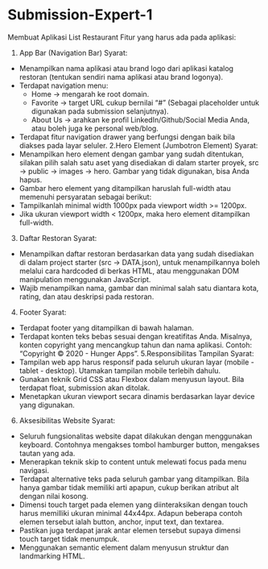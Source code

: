 # Submission-Expert-1
Membuat Aplikasi List Restaurant 
Fitur yang harus ada pada aplikasi: 

1. App Bar (Navigation Bar)
Syarat:
* Menampilkan nama aplikasi atau brand logo dari aplikasi katalog restoran (tentukan sendiri nama aplikasi atau brand logonya).
* Terdapat navigation menu:
  - Home → mengarah ke root domain.
  - Favorite → target URL cukup bernilai “#” (Sebagai placeholder untuk digunakan pada submission selanjutnya).
  - About Us → arahkan ke profil LinkedIn/Github/Social Media Anda, atau boleh juga ke personal web/blog.
* Terdapat fitur navigation drawer yang berfungsi dengan baik bila diakses pada layar seluler.
2.Hero Element (Jumbotron Element)
Syarat:
* Menampilkan hero element dengan gambar yang sudah ditentukan, silakan pilih salah satu aset yang disediakan di dalam starter proyek, src → public → images → hero. Gambar yang tidak digunakan, bisa Anda hapus.
* Gambar hero element yang ditampilkan haruslah full-width atau memenuhi persyaratan sebagai berikut: 
* Tampilkanlah minimal width 1000px pada  viewport width >= 1200px.
* Jika ukuran viewport width < 1200px, maka hero element ditampilkan full-width.
3. Daftar Restoran
Syarat:
* Menampilkan daftar restoran berdasarkan data yang sudah disediakan di dalam project starter (src → DATA.json), untuk menampilkannya boleh melalui cara hardcoded di berkas HTML, atau menggunakan DOM manipulation menggunakan JavaScript.
* Wajib menampilkan nama, gambar dan minimal salah satu diantara kota, rating, dan atau deskripsi pada restoran.
4. Footer
Syarat:
* Terdapat footer yang ditampilkan di bawah halaman.
* Terdapat konten teks bebas sesuai dengan kreatifitas Anda. Misalnya, konten copyright yang mencangkup tahun dan nama aplikasi. Contoh: “Copyright © 2020 - Hunger Apps”.
5.Responsibilitas Tampilan
Syarat:
* Tampilan web app harus responsif pada seluruh ukuran layar (mobile - tablet - desktop). Utamakan tampilan mobile terlebih dahulu.
* Gunakan teknik Grid CSS atau Flexbox dalam menyusun layout. Bila terdapat float, submission akan ditolak.
* Menetapkan ukuran viewport secara dinamis berdasarkan layar device yang digunakan.
6. Aksesibilitas Website
Syarat:
* Seluruh fungsionalitas website dapat dilakukan dengan menggunakan keyboard. Contohnya mengakses tombol hamburger button, mengakses tautan yang ada.
* Menerapkan teknik skip to content untuk melewati focus pada menu navigasi.
* Terdapat alternative teks pada seluruh gambar yang ditampilkan. Bila hanya gambar tidak memiliki arti apapun, cukup berikan atribut alt dengan nilai kosong. 
* Dimensi touch target pada elemen yang diinteraksikan dengan touch harus memilliki ukuran minimal 44x44px. Adapun beberapa contoh elemen tersebut ialah button, anchor, input text, dan textarea.
* Pastikan juga terdapat jarak antar elemen tersebut supaya dimensi touch target tidak menumpuk.
* Menggunakan semantic element dalam menyusun struktur dan landmarking HTML.
